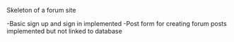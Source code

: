 Skeleton of a forum site

-Basic sign up and sign in implemented
-Post form for creating forum posts implemented but not linked to database
